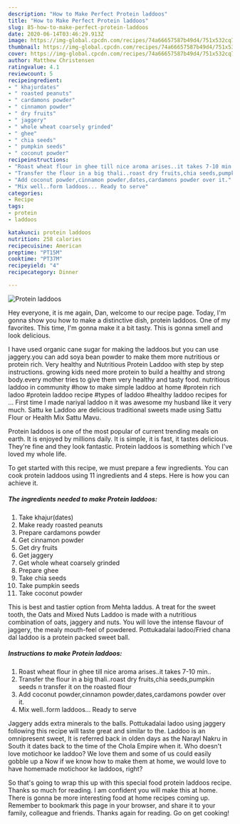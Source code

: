 ```yaml
---
description: "How to Make Perfect Protein laddoos"
title: "How to Make Perfect Protein laddoos"
slug: 85-how-to-make-perfect-protein-laddoos
date: 2020-06-14T03:46:29.913Z
image: https://img-global.cpcdn.com/recipes/74a66657587b49d4/751x532cq70/protein-laddoos-recipe-main-photo.jpg
thumbnail: https://img-global.cpcdn.com/recipes/74a66657587b49d4/751x532cq70/protein-laddoos-recipe-main-photo.jpg
cover: https://img-global.cpcdn.com/recipes/74a66657587b49d4/751x532cq70/protein-laddoos-recipe-main-photo.jpg
author: Matthew Christensen
ratingvalue: 4.1
reviewcount: 5
recipeingredient:
- " khajurdates"
- " roasted peanuts"
- " cardamons powder"
- " cinnamon powder"
- " dry fruits"
- " jaggery"
- " whole wheat coarsely grinded"
- " ghee"
- " chia seeds"
- " pumpkin seeds"
- " coconut powder"
recipeinstructions:
- "Roast wheat flour in ghee till nice aroma arises..it takes 7-10 min.."
- "Transfer the flour in a big thali..roast dry fruits,chia seeds,pumpkin seeds n transfer it on the roasted flour"
- "Add coconut powder,cinnamon powder,dates,cardamons powder over it."
- "Mix well..form laddoos... Ready to serve"
categories:
- Recipe
tags:
- protein
- laddoos

katakunci: protein laddoos 
nutrition: 258 calories
recipecuisine: American
preptime: "PT15M"
cooktime: "PT37M"
recipeyield: "4"
recipecategory: Dinner

---
```



![Protein laddoos](https://img-global.cpcdn.com/recipes/74a66657587b49d4/751x532cq70/protein-laddoos-recipe-main-photo.jpg)

Hey everyone, it is me again, Dan, welcome to our recipe page. Today, I'm gonna show you how to make a distinctive dish, protein laddoos. One of my favorites. This time, I'm gonna make it a bit tasty. This is gonna smell and look delicious.

I have used organic cane sugar for making the laddoos.but you can use jaggery.you can add soya bean powder to make them more nutritious or protein rich. Very healthy and Nutritious Protein Laddoo with step by step instructions. growing kids need more protein to build a healthy and strong body.every mother tries to give them very healthy and tasty food. nutritious laddoo in community #how to make simple laddoo at home #protein rich ladoo #protein laddoo recipe #types of laddoo #healthy laddoo recipes for … First time I made nariyal laddoo n it was awesome my husband like it very much. Sattu ke Laddoo are delicious traditional sweets made using Sattu Flour or Health Mix Sattu Mavu.

Protein laddoos is one of the most popular of current trending meals on earth. It is enjoyed by millions daily. It is simple, it is fast, it tastes delicious. They're fine and they look fantastic. Protein laddoos is something which I've loved my whole life.


To get started with this recipe, we must prepare a few ingredients. You can cook protein laddoos using 11 ingredients and 4 steps. Here is how you can achieve it.

<!--inarticleads1-->

##### The ingredients needed to make Protein laddoos:

1. Take  khajur(dates)
1. Make ready  roasted peanuts
1. Prepare  cardamons powder
1. Get  cinnamon powder
1. Get  dry fruits
1. Get  jaggery
1. Get  whole wheat coarsely grinded
1. Prepare  ghee
1. Take  chia seeds
1. Take  pumpkin seeds
1. Take  coconut powder


This is best and tastier option from Mehta laddus. A treat for the sweet tooth, the Oats and Mixed Nuts Laddoo is made with a nutritious combination of oats, jaggery and nuts. You will love the intense flavour of jaggery, the mealy mouth-feel of powdered. Pottukadalai ladoo/Fried chana dal laddoo is a protein packed sweet ball. 

<!--inarticleads2-->

##### Instructions to make Protein laddoos:

1. Roast wheat flour in ghee till nice aroma arises..it takes 7-10 min..
1. Transfer the flour in a big thali..roast dry fruits,chia seeds,pumpkin seeds n transfer it on the roasted flour
1. Add coconut powder,cinnamon powder,dates,cardamons powder over it.
1. Mix well..form laddoos... Ready to serve


Jaggery adds extra minerals to the balls. Pottukadalai ladoo using jaggery following this recipe will taste great and similar to the. Laddoo is an omnipresent sweet, It is referred back in olden days as the Narayl Nakru in South it dates back to the time of the Chola Empire when it. Who doesn&#39;t love motichoor ke laddoo? We love them and some of us could easily gobble up a Now if we know how to make them at home, we would love to have homemade motichoor ke laddoos, right? 

So that's going to wrap this up with this special food protein laddoos recipe. Thanks so much for reading. I am confident you will make this at home. There is gonna be more interesting food at home recipes coming up. Remember to bookmark this page in your browser, and share it to your family, colleague and friends. Thanks again for reading. Go on get cooking!

